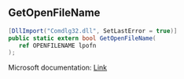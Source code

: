 ## GetOpenFileName

```csharp
[DllImport("Comdlg32.dll", SetLastError = true)]
public static extern bool GetOpenFileName(
   ref OPENFILENAME lpofn
);
```

Microsoft documentation: [Link](https://learn.microsoft.com/en-us/office/vba/api/excel.application.getopenfilename#:~:text=This%20method%20returns%20the%20selected,user%20cancels%20the%20dialog%20box.)
